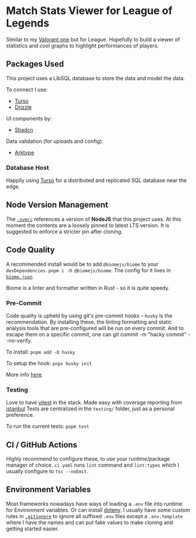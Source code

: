 # Match Stats Viewer for League of Legends

Similar to my [Valorant one](https://github.com/rhyn0/match-stats-viewer) but for League. Hopefully to build a viewer of statistics and cool graphs to highlight performances of players.

## Packages Used

This project uses a LibSQL database to store the data and model the data.

To connect I use:

-   [Turso](https://docs.turso.tech/sdk/ts/quickstart)
-   [Drizzle](https://orm.drizzle.team/)

UI components by:
-   [Shadcn](https://ui.shadcn.com/)

Data validation (for uploads and config):
-   [Arktype](https://arktype.io/)

### Database Host

Happily using [Turso](https://turso.tech/) for a distributed and replicated SQL database near the edge.

## Node Version Management

The [`.nvmrc`](./.nvmrc) references a version of **NodeJS** that this project uses. At this moment the contents are a loosely pinned to latest LTS version. It is suggested to enforce a stricter pin after cloning.

## Code Quality

A recommended install would be to add `@biomejs/biome` to your `devDependencies`. `pnpm i -D @biomejs/biome`. The config for it lives in [`biome.json`](./biome.json).

Biome is a linter and formatter written in Rust - so it is quite speedy.

### Pre-Commit

Code quality is upheld by using git's pre-commit hooks - `husky` is the recommendation. By installing these, the linting formatting and static analysis tools that are pre-configured will be run on every commit. And to escape them on a specific commit, one can git commit -m "hacky commit" --no-verify.

To install: `pnpm add -D husky`

To setup the hook: `pnpx husky init`

More info [here](https://typicode.github.io/husky/get-started.html).

### Testing

Love to have [vitest](https://vitest.dev/) in the stack. Made easy with coverage reporting from [istanbul](https://istanbul.js.org/)
Tests are centralized in the `testing/` folder, just as a personal preference.

To run the current tests: `pnpm test`

## CI / GitHub Actions

Highly recommend to configure these, to use your runtime/package manager of choice. `ci.yaml` runs `lint` command and `lint:types` which I usually configure to `tsc --noEmit`.

## Environment Variables

Most frameworks nowadays have ways of loading a `.env` file into runtime for Environment variables. Or can install [dotenv](https://www.npmjs.com/package/dotenv). I usually have some custom rules in [`.gitignore`](.gitignore) to ignore all suffixed `.env` files except a `.env.template` where I have the names and can put fake values to make cloning and getting started easier.